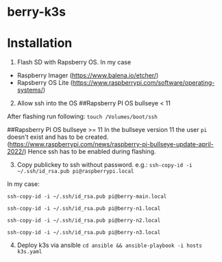 # berry-k3s
# Installation

1. Flash SD with Rapsberry OS. 
  In my case 
- Raspberry Imager (https://www.balena.io/etcher/)
- Rapsberry OS Lite (https://www.raspberrypi.com/software/operating-systems/)


2. Allow ssh into the OS
##Rapsberry PI OS bullseye < 11 

After flashing run following:
`touch /Volumes/boot/ssh`

##Rapsberry PI OS bullseye >= 11 
In the bullseye version 11 the user `pi` doesn't exist and has to be created. (https://www.raspberrypi.com/news/raspberry-pi-bullseye-update-april-2022/)
Hence ssh has to be enabled during flashing.

3. Copy publickey to ssh without password.
e.g.: `ssh-copy-id -i ~/.ssh/id_rsa.pub pi@raspberrypi.local`

In my case:

`ssh-copy-id -i ~/.ssh/id_rsa.pub pi@berry-main.local`

`ssh-copy-id -i ~/.ssh/id_rsa.pub pi@berry-n1.local`

`ssh-copy-id -i ~/.ssh/id_rsa.pub pi@berry-n2.local`

`ssh-copy-id -i ~/.ssh/id_rsa.pub pi@berry-n3.local`

4. Deploy k3s via ansible
`cd ansible && ansible-playbook -i hosts k3s.yaml`